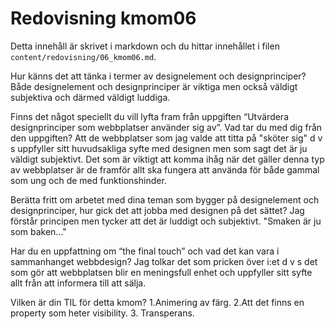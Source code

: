 ---
---
Redovisning kmom06
=========================

Detta innehåll är skrivet i markdown och du hittar innehållet i filen `content/redovisning/06_kmom06.md`.

Hur känns det att tänka i termer av designelement och designprinciper?
Både designelement och designprinciper är viktiga men också väldigt subjektiva och därmed väldigt luddiga.  

Finns det något speciellt du vill lyfta fram från uppgiften “Utvärdera designprinciper som webbplatser använder sig av”. Vad tar du med dig från den uppgiften?
Att de webbplatser som jag valde att titta på "sköter sig" d v s uppfyller sitt huvudsakliga syfte med designen men som sagt det är ju väldigt subjektivt. Det som är viktigt att komma ihåg när det gäller denna typ av webbplatser är de framför allt ska fungera att använda för både gammal som ung och de med funktionshinder.

Berätta fritt om arbetet med dina teman som bygger på designelement och designprinciper, hur gick det att jobba med designen på det sättet?
Jag förstår principen men tycker att det är luddigt och subjektivt. "Smaken är ju som baken..."


Har du en uppfattning om “the final touch” och vad det kan vara i sammanhanget webbdesign?
Jag tolkar det som pricken över i:et d v s det som gör att webbplatsen blir en meningsfull enhet och uppfyller sitt syfte allt från att informera till att sälja.

Vilken är din TIL för detta kmom?
1.Animering av färg. 2.Att det finns en property som heter visibility. 3. Transperans. 
